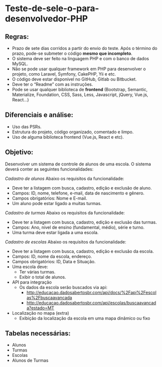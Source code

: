 # Teste-de-sele-o-para-desenvolvedor-PHP

## Regras:
- Prazo de sete dias corridos a partir do envio do teste. Após o término do prazo, pode-se submeter o código <strong>mesmo que incompleto</strong>.
- O sistema deve ser feito na linguagem PHP e com o banco de dados MySQL.
- Não se pode usar qualquer framework em PHP para desenvolver o projeto, como Laravel, Symfony, CakePHP, Yii e etc.
- O código deve estar disponível no GitHub, Gitlab ou Bitbucket.
- Deve ter o “Readme” com as instruções.
- Pode se usar qualquer biblioteca de <strong>frontend</strong> (Bootstrap, Semantic, Materialize, Foundation, CSS, Sass, Less, Javascript, jQuery, Vue.js, React...)

## Diferenciais e análise:
- Uso das PSRs.
- Estrutura do projeto, código organizado, comentado e limpo.
- Uso de alguma biblioteca frontend (Vue.js, React e etc).


## Objetivo:
Desenvolver um sistema de controle de alunos de uma escola. O sistema deverá conter as seguintes funcionalidades:

*Cadastro de alunos*
Abaixo os requisitos da funcionalidade:

- Deve ter a listagem com busca, cadastro, edição e exclusão de aluno.
- Campos: ID, nome, telefone, e-mail, data de nascimento e gênero.
- Campos obrigatórios: Nome e E-mail.
- Um aluno pode estar ligado a muitas turmas.

*Cadastro de turmas*
Abaixo os requisitos da funcionalidade:

- Deve ter a listagem com busca, cadastro, edição e exclusão das turmas.
- Campos: Ano, nível de ensino (fundamental, médio), série e turno.
- Uma turma deve estar ligada a uma escola.

*Cadastro de escolas*
Abaixo os requisitos da funcionalidade:

- Deve ter a listagem com busca, cadastro, edição e exclusão da escola.
- Campos: ID, nome da escola, endereço.
- Campos obrigatórios: ID, Data e Situação.
- Uma escola deve:
  - Ter várias turmas.
  - Exibir o total de alunos.
- API para integração
  - Os dados da escola serão buscados via api:
    - http://educacao.dadosabertosbr.com/api/docs/%2Fapi%2Fescolas%2Fbuscaavancada
    - http://educacao.dadosabertosbr.com/api/escolas/buscaavancada?estado=MT
- Localização no mapa (extra)
  - Exibição da localização da escola em uma mapa dinâmico ou fixo


## Tabelas necessárias:
- Alunos
- Turmas
- Escolas
- Alunos de Turmas
